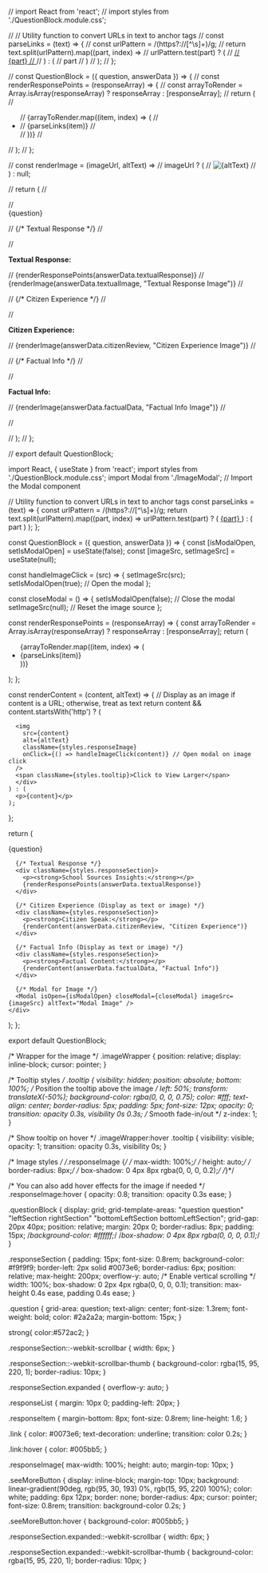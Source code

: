// import React from 'react';
// import styles from './QuestionBlock.module.css';

// // Utility function to convert URLs in text to anchor tags
// const parseLinks = (text) => {
//   const urlPattern = /(https?:\/\/[^\s]+)/g;
//   return text.split(urlPattern).map((part, index) =>
//     urlPattern.test(part) ? (
//       <a key={index} href={part} target="_blank" rel="noopener noreferrer" className={styles.link}>
//         {part}
//       </a>
//     ) : (
//       part
//     )
//   );
// };

// const QuestionBlock = ({ question, answerData }) => {
//   const renderResponsePoints = (responseArray) => {
//     const arrayToRender = Array.isArray(responseArray) ? responseArray : [responseArray];
//     return (
//       <ul className={styles.responseList}>
//         {arrayToRender.map((item, index) => (
//           <li key={index} className={styles.responseItem}>
//             {parseLinks(item)}
//           </li>
//         ))}
//       </ul>
//     );
//   };

//   const renderImage = (imageUrl, altText) =>
//     imageUrl ? (
//       <img src={imageUrl} alt={altText} className={styles.responseImage} />
//     ) : null;

//   return (
//     <div className={styles.questionBlock}>
//       <div className={styles.question}>{question}</div>

//       {/* Textual Response */}
//       <div className={styles.responseSection}>
//         <p><strong>Textual Response:</strong></p>
//         {renderResponsePoints(answerData.textualResponse)}
//         {renderImage(answerData.textualImage, "Textual Response Image")}
//       </div>

//       {/* Citizen Experience */}
//       <div className={styles.responseSection}>
//         <p><strong>Citizen Experience:</strong></p>
//         {renderImage(answerData.citizenReview, "Citizen Experience Image")}
//       </div>

//       {/* Factual Info */}
//       <div className={styles.responseSection}>
//         <p><strong>Factual Info:</strong></p>
//         {renderImage(answerData.factualData, "Factual Info Image")}
//       </div>

      
//     </div>
//   );
// };

// export default QuestionBlock;




import React, { useState } from 'react';
import styles from './QuestionBlock.module.css';
import Modal from './ImageModal'; // Import the Modal component

// Utility function to convert URLs in text to anchor tags
const parseLinks = (text) => {
  const urlPattern = /(https?:\/\/[^\s]+)/g;
  return text.split(urlPattern).map((part, index) =>
    urlPattern.test(part) ? (
      <a key={index} href={part} target="_blank" rel="noopener noreferrer" className={styles.link}>
        {part}
      </a>
    ) : (
      part
    )
  );
};

const QuestionBlock = ({ question, answerData }) => {
  const [isModalOpen, setIsModalOpen] = useState(false);
  const [imageSrc, setImageSrc] = useState(null);

  const handleImageClick = (src) => {
    setImageSrc(src);
    setIsModalOpen(true); // Open the modal
  };

  const closeModal = () => {
    setIsModalOpen(false); // Close the modal
    setImageSrc(null); // Reset the image source
  };

  const renderResponsePoints = (responseArray) => {
    const arrayToRender = Array.isArray(responseArray) ? responseArray : [responseArray];
    return (
      <ul className={styles.responseList}>
        {arrayToRender.map((item, index) => (
          <li key={index} className={styles.responseItem}>
            {parseLinks(item)}
          </li>
        ))}
      </ul>
    );
  };

  const renderContent = (content, altText) => {
    // Display as an image if content is a URL; otherwise, treat as text
    return content && content.startsWith('http') ? (
      <div className={styles.imageWrapper}>
        
      <img
        src={content}
        alt={altText}
        className={styles.responseImage}
        onClick={() => handleImageClick(content)} // Open modal on image click
      />
      <span className={styles.tooltip}>Click to View Larger</span>
      </div>
    ) : (
      <p>{content}</p>
    );
  };

  return (
    <div className={styles.questionBlock}>
      <div className={styles.question}>{question}</div>

      {/* Textual Response */}
      <div className={styles.responseSection}>
        <p><strong>School Sources Insights:</strong></p>
        {renderResponsePoints(answerData.textualResponse)}
      </div>

      {/* Citizen Experience (Display as text or image) */}
      <div className={styles.responseSection}>
        <p><strong>Citizen Speak:</strong></p>
        {renderContent(answerData.citizenReview, "Citizen Experience")}
      </div>

      {/* Factual Info (Display as text or image) */}
      <div className={styles.responseSection}>
        <p><strong>Factual Content:</strong></p>
        {renderContent(answerData.factualData, "Factual Info")}
      </div>

      {/* Modal for Image */}
      <Modal isOpen={isModalOpen} closeModal={closeModal} imageSrc={imageSrc} altText="Modal Image" />
    </div>
  );
};

export default QuestionBlock;



/* Wrapper for the image */
.imageWrapper {
  position: relative;
  display: inline-block;
  cursor: pointer;
}

/* Tooltip styles */
.tooltip {
  visibility: hidden;
  position: absolute;
  bottom: 100%; /* Position the tooltip above the image */
  left: 50%;
  transform: translateX(-50%);
  background-color: rgba(0, 0, 0, 0.75);
  color: #fff;
  text-align: center;
  border-radius: 5px;
  padding: 5px;
  font-size: 12px;
  opacity: 0;
  transition: opacity 0.3s, visibility 0s 0.3s; /* Smooth fade-in/out */
  z-index: 1;
}

/* Show tooltip on hover */
.imageWrapper:hover .tooltip {
  visibility: visible;
  opacity: 1;
  transition: opacity 0.3s, visibility 0s;
}

/* Image styles */
/*.responseImage {*/
/*  max-width: 100%;*/
/*  height: auto;*/
/*  border-radius: 8px;*/
/*  box-shadow: 0 4px 8px rgba(0, 0, 0, 0.2);*/
/*}*/

/* You can also add hover effects for the image if needed */
.responseImage:hover {
  opacity: 0.8;
  transition: opacity 0.3s ease;
}

.questionBlock {
  display: grid;
  grid-template-areas:
    "question question"
    "leftSection rightSection"
    "bottomLeftSection bottomLeftSection";
  grid-gap: 20px 40px;
  position: relative;
  margin: 20px 0;
  border-radius: 8px;
  padding: 15px;
  /*background-color: #ffffff;*/
  /*box-shadow: 0 4px 8px rgba(0, 0, 0, 0.1);*/
}

.responseSection {
  padding: 15px;
  font-size: 0.8rem;
  background-color: #f9f9f9;
  border-left: 2px solid #0073e6;
  border-radius: 6px;
  position: relative;
  max-height: 200px;
  overflow-y: auto; /* Enable vertical scrolling */
  width: 100%;
  box-shadow: 0 2px 4px rgba(0, 0, 0, 0.1);
  transition: max-height 0.4s ease, padding 0.4s ease;
}

.question {
  grid-area: question;
  text-align: center;
  font-size: 1.3rem;
  font-weight: bold;
  color: #2a2a2a;
  margin-bottom: 15px;
}



strong{
  color:#572ac2;
}


.responseSection::-webkit-scrollbar {
  width: 6px;
}

.responseSection::-webkit-scrollbar-thumb {
  background-color: rgba(15, 95, 220, 1);
  border-radius: 10px;
}


.responseSection.expanded {
  overflow-y: auto;
}

.responseList {
  margin: 10px 0;
  padding-left: 20px;
}

.responseItem {
  margin-bottom: 8px;
  font-size: 0.8rem;
  line-height: 1.6;
}

.link {
  color: #0073e6;
  text-decoration: underline;
  transition: color 0.2s;
}

.link:hover {
  color: #005bb5;
}

.responseImage{
  max-width: 100%;
  height: auto;
  margin-top: 10px;
}

.seeMoreButton {
  display: inline-block;
  margin-top: 10px;
  background: linear-gradient(90deg, rgb(95, 30, 193) 0%, rgb(15, 95, 220) 100%);
  color: white;
  padding: 6px 12px;
  border: none;
  border-radius: 4px;
  cursor: pointer;
  font-size: 0.8rem;
  transition: background-color 0.2s;
}

.seeMoreButton:hover {
  background-color: #005bb5;
}

.responseSection.expanded::-webkit-scrollbar {
  width: 6px;
}

.responseSection.expanded::-webkit-scrollbar-thumb {
  background-color: rgba(15, 95, 220, 1);
  border-radius: 10px;
}
